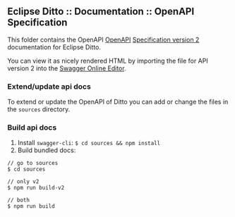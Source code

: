 ## Eclipse Ditto :: Documentation :: OpenAPI Specification

This folder contains the OpenAPI [OpenAPI](https://www.openapis.org) [Specification version 2](https://github.com/OAI/OpenAPI-Specification/blob/master/versions/2.0.md) documentation for Eclipse Ditto. 

You can view it as nicely rendered HTML by importing the file for API version 2 into the [Swagger Online Editor](https://editor.swagger.io).

### Extend/update api docs

To extend or update the OpenAPI of Ditto you can add or change the files in the `sources` directory.

### Build api docs

1. Install `swagger-cli`: `$ cd sources && npm install`
2. Build bundled docs:
```
// go to sources
$ cd sources

// only v2
$ npm run build-v2

// both
$ npm run build
```
